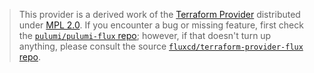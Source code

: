 > This provider is a derived work of the [Terraform Provider](https://github.com/fluxcd/terraform-provider-flux)
> distributed under [MPL 2.0](https://www.mozilla.org/en-US/MPL/2.0/). If you encounter a bug or missing feature,
> first check the [`pulumi/pulumi-flux` repo](https://github.com/pulumi/pulumi-flux/issues); however, if that doesn't turn up anything,
> please consult the source [`fluxcd/terraform-provider-flux` repo](https://github.com/fluxcd/terraform-provider-flux/issues).